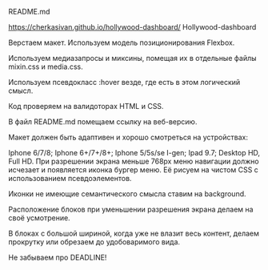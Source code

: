 README.md

https://cherkasivan.github.io/hollywood-dashboard/
Hollywood-dashboard

Верстаем макет.
Используем модель позиционирования Flexbox.

Используем медиазапросы и миксины, помещая их в отдельные файлы mixin.css и media.css.

Используем псевдокласс :hover везде, где есть в этом логический смысл.

Код проверяем на валидоторах HTML и CSS.

В файл README.md помещаем ссылку на веб-версию.

Макет должен быть адаптивен и хорошо смотреться на устройствах:

Iphone 6/7/8;
Iphone 6+/7+/8+;
Iphone 5/5s/se I-gen;
Ipad 9.7;
Desktop HD, Full HD.
При разрешении экрана меньше 768px меню навигации должно исчезает и появляется иконка бургер меню. Её рисуем на чистом CSS с использованием псевдоэлементов.

Иконки не имеющие семантического смысла ставим на background.

Расположение блоков при уменьшении разрешения экрана делаем на своё усмотрение.

В блоках с большой шириной, когда уже не влазит весь контент, делаем прокрутку или обрезаем до удобоваримого вида.

Не забываем про DEADLINE!
